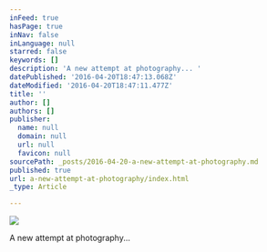 ```yaml
---
inFeed: true
hasPage: true
inNav: false
inLanguage: null
starred: false
keywords: []
description: 'A new attempt at photography... '
datePublished: '2016-04-20T18:47:13.068Z'
dateModified: '2016-04-20T18:47:11.477Z'
title: ''
author: []
authors: []
publisher:
  name: null
  domain: null
  url: null
  favicon: null
sourcePath: _posts/2016-04-20-a-new-attempt-at-photography.md
published: true
url: a-new-attempt-at-photography/index.html
_type: Article

---
```

![](https://the-grid-user-content.s3-us-west-2.amazonaws.com/37f65578-6875-4db7-9032-24b81d096993.jpg)

A new attempt at photography...